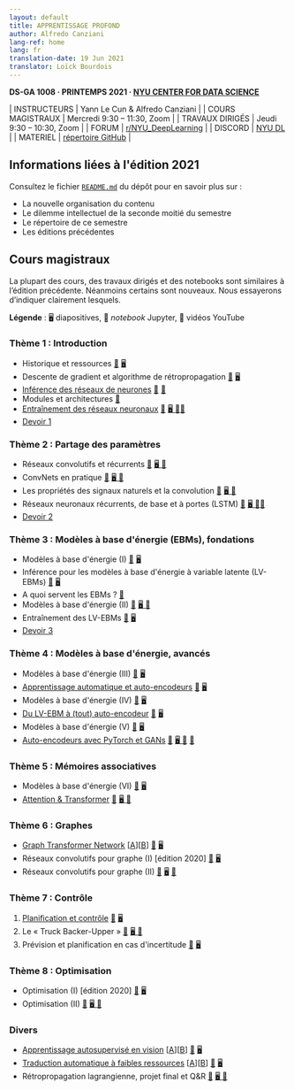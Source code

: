 ```yaml
---
layout: default
title: APPRENTISSAGE PROFOND
author: Alfredo Canziani
lang-ref: home
lang: fr
translation-date: 19 Jun 2021
translator: Loïck Bourdois
---
```


<!--
**DS-GA 1008 · SPRING 2021 · [NYU CENTER FOR DATA SCIENCE](http://cds.nyu.edu/)**

| INSTRUCTORS | Yann LeCun & Alfredo Canziani |
| LECTURES    | Wednesday 9:30 – 11:30, Zoom |
| PRACTICA    | Tuesdays 9:30 – 10:30, Zoom |
| FORUM       | [r/NYU_DeepLearning](https://www.reddit.com/r/NYU_DeepLearning/) |
| DISCORD     | [NYU DL](https://discord.gg/CthuqsX8Pb) |
| MATERIAL    | [2021 repo](https://github.com/Atcold/NYU-DLSP21) |
-->

**DS-GA 1008 · PRINTEMPS 2021 · [NYU CENTER FOR DATA SCIENCE](http://cds.nyu.edu/)**

| INSTRUCTEURS | Yann Le Cun & Alfredo Canziani |
| COURS MAGISTRAUX  | Mercredi 9:30 – 11:30, Zoom |
| TRAVAUX DIRIGÉS   | Jeudi 9:30 – 10:30, Zoom |
| FORUM       | [r/NYU_DeepLearning](https://www.reddit.com/r/NYU_DeepLearning/) |
| DISCORD     | [NYU DL](https://discord.gg/CthuqsX8Pb) |
| MATERIEL    | [répertoire GitHub](https://github.com/Atcold/NYU-DLSP21) |


<!--
## 2021 edition disclaimer

Check the repo's [`README.md`](https://github.com/Atcold/NYU-DLSP21/blob/master/README.md) and learn about:

- Content new organisation
- The semester's second half intellectual dilemma
- This semester repository
- Previous releases
-->

## Informations liées à l'édition 2021

Consultez le fichier [`README.md`](https://github.com/Atcold/NYU-DLSP21/blob/master/docs/fr/README-FR.md) du dépôt pour en savoir plus sur  :

- La nouvelle organisation du contenu
- Le dilemme intellectuel de la seconde moitié du semestre
- Le répertoire de ce semestre
- Les éditions précédentes


<!--
## Lectures

Most of the lectures, labs, and notebooks are similar to the previous edition, nevertheless, some are brand new.
I will try to make clear which is which.

**Legend**: 🖥 slides, 📓 Jupyter notebook, 🎥 YouTube video.

### Theme 1 : Introduction

 * History and resources [🎥](https://youtu.be/mTtDfKgLm54) [🖥 ](https://drive.google.com/file/d/1vVNUye-1JNJnqP4A0704sjtF7gs_MpCI/)
 * Gradient descent and the backpropagation algorithm [🎥](https://youtu.be/nTlCqaL7fCY) [🖥 ](https://drive.google.com/file/d/1tYPYGYFDQw5IBs9wx4egCcBTTX2h9d9g/)
 * [Neural nets inference](https://atcold.github.io/NYU-DLSP21/en/week02/02-3/) [🎥](https://youtu.be/0TdAmZUMj2k) [📓](https://github.com/Atcold/pytorch-Deep-Learning/blob/master/02-space_stretching.ipynb)
 * Modules and architectures [🎥](https://youtu.be/IYQN3i7dJIQ)[🖥 ](https://drive.google.com/file/d/1IaDI6BJ6g4SJbJLtNjVE_miWRzBH1-MX/)
 * [Neural nets training](https://atcold.github.io/NYU-DLSP21/en/week03/03-3/) [🎥](https://youtu.be/EyKiYVwrdjE) [🖥 ](https://github.com/Atcold/pytorch-Deep-Learning/blob/master/slides/01%20-%20Spiral%20classification.pdf) [📓](https://github.com/Atcold/pytorch-Deep-Learning/blob/master/04-spiral_classification.ipynb)[📓](https://github.com/Atcold/pytorch-Deep-Learning/blob/master/05-regression.ipynb)
* [Homework 1](https://drive.google.com/drive/folders/1g-uQNEi_NJyELGRMrJGXXxmARDabcXFd)

### Theme 2: Parameters sharing

 * Recurrent and convolutional nets [🎥](https://youtu.be/7dU3TFBJl-0) [🖥 ](https://drive.google.com/file/d/1GtI4ywzI84oamyr_W5k_wzgfRN139aFD/) [📝 ](https://drive.google.com/file/d/12jP4ssUIoGURAU8jGj6QwKXyZVdXW0o6/)
 * ConvNets in practice [🎥](https://youtu.be/-wz_vADGbtE) [🖥 ](https://drive.google.com/file/d/1WX3HoZhekL4MVvi_7VuLRYJtBGnF9JJY/) [📝 ](https://drive.google.com/file/d/1ToWP7e71diAeMtQ0D9pU-f0BXF4bAg46/)
 * Natural signals properties and the convolution [🎥](https://youtu.be/KvvNkE2vQVk) [🖥 ](https://github.com/Atcold/pytorch-Deep-Learning/blob/master/slides/02%20-%20CNN.pdf) [📓](https://github.com/Atcold/pytorch-Deep-Learning/blob/master/06-convnet.ipynb)
 * Recurrent neural networks, vanilla and gated (LSTM) [🎥](https://youtu.be/5KSGNomPJTE) [🖥 ](https://github.com/Atcold/pytorch-Deep-Learning/blob/master/slides/04%20-%20RNN.pdf) [📓](https://github.com/Atcold/pytorch-Deep-Learning/blob/master/08-seq_classification.ipynb)[📓](https://github.com/Atcold/pytorch-Deep-Learning/blob/master/09-echo_data.ipynb)
 * [Homework 2](https://drive.google.com/drive/folders/1or1YiW0fFiZGEYy6b4EOEDgRPr0GQX0i)

### Theme 3: Energy based models, foundations

 * Energy based models (I) [🎥](https://youtu.be/xIn-Czj1g2Q) [🖥 ](https://drive.google.com/file/d/1kLUgZdRYFO5ksYHzbsRS8m8IocNiGu2J/)
 * Inference for LV-EBMs [🎥](https://youtu.be/xA_OPjRby5g) [🖥 ](https://github.com/Atcold/pytorch-Deep-Learning/blob/master/slides/12%20-%20EBM.pdf)
 * What are EBMs good for? [🎥](https://youtu.be/eJeJWWEo7cE)
 * Energy based models (II) [🎥](https://youtu.be/8u2s64ZtmiA) [🖥 ](https://drive.google.com/file/d/1czfiEE6IPqE7q1fTm-SWOiC3VNEtpNrj/) [📝 ](https://drive.google.com/file/d/1IB5dkcAQ6GsHEz8Eg2hjaeQeVtT2i4Z5/)
 * Training LV-EBMs [🎥](https://youtu.be/XIMaWj5YjOQ) [🖥 ](https://github.com/Atcold/pytorch-Deep-Learning/blob/master/slides/12%20-%20EBM.pdf)
 * [Homework 3: structured prediction](https://drive.google.com/drive/folders/1zGy_SnMBqaoS7_dHRmKiOFtqNV1jJJb6)

### Theme 4: Energy based models, advanced

 * Energy based models (III) [🎥](https://youtu.be/AOFUZZZ6KyU) [🖥 ](https://drive.google.com/file/d/19crFMCpJ5YCGbWv6myv7O4pGaJT6-u5p/)
 * [Unsup learning and autoencoders](https://atcold.github.io/NYU-DLSP21/en/week07/07-3/) [🎥](https://youtu.be/IuXsG3sN3zY) [🖥 ](https://drive.google.com/file/d/1aa1Hzq5KRekq32mlW4_pgIXMec18WgOg/)
 * Energy based models (VI) [🎥](https://youtu.be/bdebHVF__mo) [🖥 ](https://drive.google.com/file/d/1w6QO0a2_0Prz1U1mxa1n-YP9U8GW1_kq/)
 * [From LV-EBM to target prop to (any) autoencoder](https://atcold.github.io/NYU-DLSP21/en/week08/08-3/) [🎥](https://youtu.be/PpcN-F7ovK0) [🖥 ](https://drive.google.com/file/d/1aa1Hzq5KRekq32mlW4_pgIXMec18WgOg/)
 * Energy based models (V) [🎥](https://youtu.be/AQtPoDnauq4) [🖥 ](https://drive.google.com/file/d/1tKzrnJgptnyMcE_4zWJNP5INeVcVBWkr/)
 * [AEs with PyTorch and GANs](https://atcold.github.io/NYU-DLSP21/en/week09/09-3/) [🎥](https://youtu.be/bZF4N8HR1cc) [🖥 ](https://drive.google.com/file/d/1aa1Hzq5KRekq32mlW4_pgIXMec18WgOg/) [📓](https://github.com/Atcold/NYU-DLSP21/blob/master/10-autoencoder.ipynb)[📓](https://github.com/Atcold/NYU-DLSP21/blob/master/11-VAE.ipynb)


### Theme 5: Associative memories

 * Energy based models (V) [🎥](https://youtu.be/AQtPoDnauq4) [🖥 ](https://drive.google.com/file/d/1tKzrnJgptnyMcE_4zWJNP5INeVcVBWkr/)
 * [Attention & transformer](https://atcold.github.io/NYU-DLSP21/en/week10/10-3/) [🎥](https://youtu.be/fEVyfT-gLqQ) [🖥 ](https://drive.google.com/file/d/1MGfNPjg9YpxMcdfP2GcjluMQXlXud10C/) [📓](https://github.com/Atcold/pytorch-Deep-Learning/blob/master/15-transformer.ipynb)


### Theme 6: Graphs

 * [Graph transformer nets](https://atcold.github.io/NYU-DLSP21/en/week11/11/) [[A](https://atcold.github.io/NYU-DLSP21/en/week11/11-1/)][[B](https://atcold.github.io/NYU-DLSP21/en/week11/11-2/)] [🎥](https://youtu.be/Of9s8epjflU) [🖥 ](https://drive.google.com/file/d/1-u2fSSICaWoFu91oiMsd2mAhg6ZGomMg/)
 * Graph convolutional nets (I) [from last year] [🎥](https://youtu.be/Iiv9R6BjxHM) [🖥 ](https://drive.google.com/file/d/1oq-nZE2bEiQjqBlmk5_N_rFC8LQY0jQr/)
 * Graph convolutional nets (II) [🎥](https://youtu.be/lWUh7jzhQ1Q) [🖥 ](https://github.com/Atcold/pytorch-Deep-Learning/blob/master/slides/11%20-%20GCN.pdf) [📓](https://github.com/Atcold/pytorch-Deep-Learning/blob/master/16-gated_GCN.ipynb)


### Theme 7: Control

 1. [Planning and control](https://atcold.github.io/NYU-DLSP21/en/week12/12-3/) [🎥](https://youtu.be/wTg6qJlXkok) [🖥 ](https://drive.google.com/file/d/1JDssHbOxX_MZlmOopQaPZxuyCVoNExcM/)
 2. The Truck Backer-Upper [🎥](https://youtu.be/C4iSZ3IJU-w) [🖥 ](https://github.com/Atcold/pytorch-Deep-Learning/blob/master/slides/09%20-%20Controller%20learning.pdf) [📓](https://github.com/Atcold/pytorch-Deep-Learning/blob/master/14-truck_backer-upper.ipynb)
 3. Prediction and Planning Under Uncertainty [🎥](https://youtu.be/DJgloa244ZQ) [🖥 ](http://bit.ly/PPUU-slides)


### Theme 8: Optimisation
 * Optimisation (I) [from last year] [🎥](https://youtu.be/--NZb480zlg) [🖥 ](https://drive.google.com/open?id=1pwlGN6hDFfEYQqBqcMjWbe4yfBDTxsab)
 * Optimisation (II) [🎥](https://youtu.be/n1w5b5rTFv0) [🖥 ](https://drive.google.com/file/d/1ExKFOOdyUiLuk3zN5LAVwUyEoI1HJxag/) [📝 ](https://drive.google.com/file/d/1UJibhwdwJPZDwqlVVzeAHScPxK4TDCq5/)


### Miscellaneous

 * [SSL for vision](https://atcold.github.io/NYU-DLSP21/en/week10/10/) [[A](https://atcold.github.io/NYU-DLSP21/en/week10/10-1/)][[B](https://atcold.github.io/NYU-DLSP21/en/week10/10-2/)] [🎥](https://youtu.be/8L10w1KoOU8) [🖥 ](https://drive.google.com/file/d/1BQlWMVesOcioW69RCKWCjp6280Q42W9q/)
 * [Low resource machine translation](https://atcold.github.io/NYU-DLSP21/en/week12/12/) [[A](https://atcold.github.io/NYU-DLSP21/en/week12/12-1/)][[B](https://atcold.github.io/NYU-DLSP21/en/week12/12-2/)] [🎥](https://youtu.be/fR42OOy9ROo) [🖥 ](https://drive.google.com/file/d/1pm1fM1DFqCHrjGorCQCwg5SgMjwZBwGR/)
 * Lagrangian backprop, final project, and Q&A [🎥](https://youtu.be/MJfnamMFylo) [🖥 ](https://drive.google.com/file/d/1Z9tkkTpsHzcyoPN9yqq8Nv_Bnw5bghEK/) [📝 ](https://drive.google.com/file/d/1BMoaE7I-IwZF32YfASiTw1OnMblWAVGb/)
-->

## Cours magistraux

La plupart des cours, des travaux dirigés et des notebooks sont similaires à l’édition précédente. Néanmoins certains sont nouveaux. Nous essayerons d’indiquer clairement lesquels.

**Légende** : 🖥 diapositives, 📓 *notebook* Jupyter, 🎥 vidéos YouTube

### Thème 1 : Introduction

 * Historique et ressources [🎥](https://youtu.be/mTtDfKgLm54) [🖥 ](https://drive.google.com/file/d/1vVNUye-1JNJnqP4A0704sjtF7gs_MpCI/)
 * Descente de gradient et algorithme de rétropropagation [🎥](https://youtu.be/nTlCqaL7fCY) [🖥 ](https://drive.google.com/file/d/1tYPYGYFDQw5IBs9wx4egCcBTTX2h9d9g/)
 * [Inférence des réseaux de neurones](https://atcold.github.io/NYU-DLSP21/fr/week02/02-3/) [🎥](https://youtu.be/0TdAmZUMj2k) [📓](https://github.com/Atcold/pytorch-Deep-Learning/blob/master/02-space_stretching.ipynb)
 * Modules et architectures [🎥](https://youtu.be/IYQN3i7dJIQ)
 * [Entraînement des réseaux neuronaux](https://atcold.github.io/NYU-DLSP21/fr/week03/03-3/) [🎥](https://youtu.be/EyKiYVwrdjE) [🖥 ](https://github.com/Atcold/pytorch-Deep-Learning/blob/master/slides/01%20-%20Spiral%20classification.pdf) [📓](https://github.com/Atcold/pytorch-Deep-Learning/blob/master/04-spiral_classification.ipynb)[📓](https://github.com/Atcold/pytorch-Deep-Learning/blob/master/05-regression.ipynb)
* [Devoir 1](https://drive.google.com/drive/folders/1g-uQNEi_NJyELGRMrJGXXxmARDabcXFd)


### Thème 2 : Partage des paramètres

 * Réseaux convolutifs et récurrents [🎥](https://youtu.be/7dU3TFBJl-0) [🖥 ](https://drive.google.com/file/d/1GtI4ywzI84oamyr_W5k_wzgfRN139aFD/) [📝 ](https://drive.google.com/file/d/12jP4ssUIoGURAU8jGj6QwKXyZVdXW0o6/)
 * ConvNets en pratique [🎥](https://youtu.be/-wz_vADGbtE) [🖥 ](https://drive.google.com/file/d/1WX3HoZhekL4MVvi_7VuLRYJtBGnF9JJY/) [📝 ](https://drive.google.com/file/d/1ToWP7e71diAeMtQ0D9pU-f0BXF4bAg46/)
 * Les propriétés des signaux naturels et la convolution [🎥](https://youtu.be/KvvNkE2vQVk) [🖥 ](https://github.com/Atcold/pytorch-Deep-Learning/blob/master/slides/02%20-%20CNN.pdf) [📓](https://github.com/Atcold/pytorch-Deep-Learning/blob/master/06-convnet.ipynb)
 * Réseaux neuronaux récurrents, de base et à portes (LSTM) [🎥](https://youtu.be/5KSGNomPJTE) [🖥 ](https://github.com/Atcold/pytorch-Deep-Learning/blob/master/slides/04%20-%20RNN.pdf) [📓](https://github.com/Atcold/pytorch-Deep-Learning/blob/master/08-seq_classification.ipynb)[📓](https://github.com/Atcold/pytorch-Deep-Learning/blob/master/09-echo_data.ipynb)
 * [Devoir 2](https://drive.google.com/drive/folders/1or1YiW0fFiZGEYy6b4EOEDgRPr0GQX0i)


### Thème 3 : Modèles à base d'énergie (EBMs), fondations

 * Modèles à base d'énergie (I) [🎥](https://youtu.be/xIn-Czj1g2Q) [🖥 ](https://drive.google.com/file/d/1kLUgZdRYFO5ksYHzbsRS8m8IocNiGu2J/)
 * Inférence pour les modèles à base d'énergie à variable latente (LV-EBMs) [🎥](https://youtu.be/xA_OPjRby5g) [🖥 ](https://github.com/Atcold/pytorch-Deep-Learning/blob/master/slides/12%20-%20EBM.pdf)
 * A quoi servent les EBMs ? [🎥](https://youtu.be/eJeJWWEo7cE)
 * Modèles à base d'énergie (II) [🎥](https://youtu.be/8u2s64ZtmiA) [🖥 ](https://drive.google.com/file/d/1czfiEE6IPqE7q1fTm-SWOiC3VNEtpNrj/) [📝 ](https://drive.google.com/file/d/1IB5dkcAQ6GsHEz8Eg2hjaeQeVtT2i4Z5/)
 * Entraînement des LV-EBMs [🎥](https://youtu.be/XIMaWj5YjOQ) [🖥 ](https://github.com/Atcold/pytorch-Deep-Learning/blob/master/slides/12%20-%20EBM.pdf)
 * [Devoir 3](https://drive.google.com/drive/folders/1zGy_SnMBqaoS7_dHRmKiOFtqNV1jJJb6)


### Thème 4 : Modèles à base d'énergie, avancés

 * Modèles à base d'énergie (III) [🎥](https://youtu.be/AOFUZZZ6KyU) [🖥 ](https://drive.google.com/file/d/19crFMCpJ5YCGbWv6myv7O4pGaJT6-u5p/)
 * [Apprentissage automatique et auto-encodeurs](https://atcold.github.io/NYU-DLSP21/fr/week07/07-3/) [🎥](https://youtu.be/IuXsG3sN3zY) [🖥 ](https://drive.google.com/file/d/1aa1Hzq5KRekq32mlW4_pgIXMec18WgOg/)
 * Modèles à base d'énergie (IV) [🎥](https://youtu.be/bdebHVF__mo) [🖥 ](https://drive.google.com/file/d/1w6QO0a2_0Prz1U1mxa1n-YP9U8GW1_kq/)
 * [Du LV-EBM à (tout) auto-encodeur](https://atcold.github.io/NYU-DLSP21/fr/week08/08-3/) [🎥](https://youtu.be/PpcN-F7ovK0) [🖥 ](https://drive.google.com/file/d/1aa1Hzq5KRekq32mlW4_pgIXMec18WgOg/)
 * Modèles à base d'énergie (V) [🎥](https://youtu.be/AQtPoDnauq4) [🖥 ](https://drive.google.com/file/d/1tKzrnJgptnyMcE_4zWJNP5INeVcVBWkr/)
 * [Auto-encodeurs avec PyTorch et GANs](https://atcold.github.io/NYU-DLSP21/fr/week09/09-3/) [🎥](https://youtu.be/bZF4N8HR1cc) [🖥 ](https://drive.google.com/file/d/1aa1Hzq5KRekq32mlW4_pgIXMec18WgOg/) [📓](https://github.com/Atcold/NYU-DLSP21/blob/master/10-autoencoder.ipynb) [📓](https://github.com/Atcold/NYU-DLSP21/blob/master/11-VAE.ipynb)


### Thème 5 : Mémoires associatives

 * Modèles à base d'énergie (VI) [🎥](https://youtu.be/AQtPoDnauq4) [🖥](https://drive.google.com/file/d/1tKzrnJgptnyMcE_4zWJNP5INeVcVBWkr/)
 * [Attention & Transformer](https://atcold.github.io/NYU-DLSP21/fr/week10/10-3/) [🎥](https://youtu.be/fEVyfT-gLqQ) [🖥 ](https://drive.google.com/file/d/1MGfNPjg9YpxMcdfP2GcjluMQXlXud10C/) [📓](https://github.com/Atcold/pytorch-Deep-Learning/blob/master/15-transformer.ipynb)


### Thème 6 : Graphes

 * [Graph Transformer Network](https://atcold.github.io/NYU-DLSP21/fr/week11/11/) [[A](https://atcold.github.io/NYU-DLSP21/fr/week11/11-1/)][[B](https://atcold.github.io/NYU-DLSP21/fr/week11/11-2/)] [🎥](https://youtu.be/Of9s8epjflU) [🖥 ](https://drive.google.com/file/d/1-u2fSSICaWoFu91oiMsd2mAhg6ZGomMg/)
 * Réseaux convolutifs pour graphe (I) [édition 2020] [🎥](https://youtu.be/Iiv9R6BjxHM) [🖥 ](https://drive.google.com/file/d/1oq-nZE2bEiQjqBlmk5_N_rFC8LQY0jQr/)
 * Réseaux convolutifs pour graphe (II) [🎥](https://youtu.be/lWUh7jzhQ1Q) [🖥](https://github.com/Atcold/pytorch-Deep-Learning/blob/master/slides/11%20-%20GCN.pdf) [📓](https://github.com/Atcold/pytorch-Deep-Learning/blob/master/16-gated_GCN.ipynb)


### Thème 7 : Contrôle

 1. [Planification et contrôle](https://atcold.github.io/NYU-DLSP21/fr/week12/12-3/) [🎥](https://youtu.be/wTg6qJlXkok) [🖥 ](https://drive.google.com/file/d/1JDssHbOxX_MZlmOopQaPZxuyCVoNExcM/)
 2. Le « Truck Backer-Upper » [🎥](https://youtu.be/C4iSZ3IJU-w) [🖥 ](https://github.com/Atcold/pytorch-Deep-Learning/blob/master/slides/09%20-%20Controller%20learning.pdf) [📓](https://github.com/Atcold/pytorch-Deep-Learning/blob/master/14-truck_backer-upper.ipynb)
 3. Prévision et planification en cas d'incertitude [🎥](https://youtu.be/DJgloa244ZQ) [🖥](http://bit.ly/PPUU-slides)


### Thème 8 : Optimisation
 * Optimisation (I) [édition 2020] [🎥](https://youtu.be/--NZb480zlg) [🖥](https://drive.google.com/open?id=1pwlGN6hDFfEYQqBqcMjWbe4yfBDTxsab)
 * Optimisation (II) [🎥](https://youtu.be/n1w5b5rTFv0) [🖥 ](https://drive.google.com/file/d/1ExKFOOdyUiLuk3zN5LAVwUyEoI1HJxag/) [📝 ](https://drive.google.com/file/d/1UJibhwdwJPZDwqlVVzeAHScPxK4TDCq5/)


### Divers

 * [Apprentissage autosupervisé en vision](https://atcold.github.io/NYU-DLSP21/fr/week10/10/) [[A](https://atcold.github.io/NYU-DLSP21/fr/week10/10-1/)][[B](https://atcold.github.io/NYU-DLSP21/fr/week10/10-2/)] [🎥](https://youtu.be/8L10w1KoOU8) [🖥 ](https://drive.google.com/file/d/1BQlWMVesOcioW69RCKWCjp6280Q42W9q/)
 * [Traduction automatique à faibles ressources](https://atcold.github.io/NYU-DLSP21/fr/week12/12/) [[A](https://atcold.github.io/NYU-DLSP21/fr/week12/12-1/)][[B](https://atcold.github.io/NYU-DLSP21/fr/week12/12-2/)] [🎥](https://youtu.be/fR42OOy9ROo) [🖥 ](https://drive.google.com/file/d/1pm1fM1DFqCHrjGorCQCwg5SgMjwZBwGR/)
 * Rétropropagation lagrangienne, projet final et Q&R [🎥](https://youtu.be/MJfnamMFylo) [🖥 ](https://drive.google.com/file/d/1Z9tkkTpsHzcyoPN9yqq8Nv_Bnw5bghEK/) [📝 ](https://drive.google.com/file/d/1BMoaE7I-IwZF32YfASiTw1OnMblWAVGb/)
